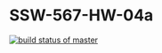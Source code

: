 # SSW-567-HW-04a

[![build status of master](https://travis-ci.org/podkolzinmir/SSW-567-HW-04a.svg?branch=HW05a_Mocking)](https://travis-ci.org/github/podkolzinmir/SSW-567-HW-04a)